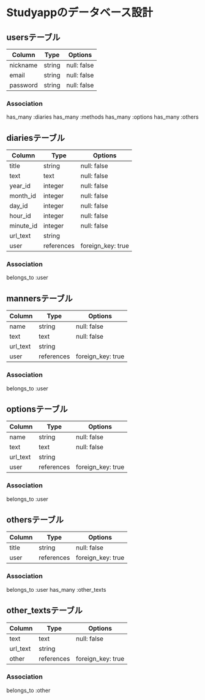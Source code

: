 # Studyappのデータベース設計

## usersテーブル

| Column   | Type   | Options     
| -------- | ------ | ----------- 
| nickname | string | null: false 
| email    | string | null: false 
| password | string | null: false 

### Association

has_many :diaries
has_many :methods
has_many :options
has_many :others

## diariesテーブル

| Column    | Type       | Options           
| --------- | -------    | -----------------
| title     | string     | null: false
| text      | text       | null: false
| year_id   | integer    | null: false
| month_id  | integer    | null: false
| day_id    | integer    | null: false
| hour_id   | integer    | null: false
| minute_id | integer    | null: false
| url_text  | string     |
| user      | references | foreign_key: true

### Association

belongs_to :user

## mannersテーブル

| Column   | Type       | Options     
| -------- | ---------- | ----------- 
| name     | string     | null: false 
| text     | text       | null: false 
| url_text | string     |
| user     | references | foreign_key: true

### Association

belongs_to :user

## optionsテーブル

| Column   | Type       | Options
| -------- | ---------- | ----------- 
| name     | string     | null: false
| text     | text       | null: false
| url_text | string     |
| user     | references | foreign_key: true

### Association

belongs_to :user

## othersテーブル

| Column | Type       | Options
| ------ | ---------- | -----------
| title  | string     | null: false
| user   | references | foreign_key: true

### Association

belongs_to :user
has_many :other_texts

## other_textsテーブル

| Column   | Type       | Options
| -------- | ---------- | -----------
| text     | text       | null: false
| url_text | string     |
| other    | references | foreign_key: true

### Association

belongs_to :other